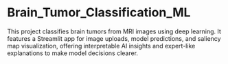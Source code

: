 # Brain_Tumor_Classification_ML
This project classifies brain tumors from MRI images using deep learning. It features a Streamlit app for image uploads, model predictions, and saliency map visualization, offering interpretable AI insights and expert-like explanations to make model decisions clearer.
